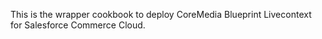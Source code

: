This is the wrapper cookbook to deploy CoreMedia Blueprint
Livecontext for Salesforce Commerce Cloud.
